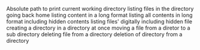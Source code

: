 Absolute path to print current working directory
listing files in the directory
going back home
listing content in a long format
listing all contents in long format including hidden contents
listing files' digitally including hidden file
creating a directory in a directory at once
moving a file from a diretor to a sub directory
deleting file from a directory
deletion of directory from a directory
